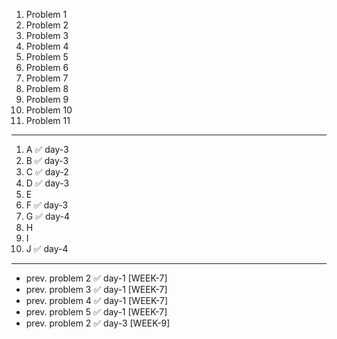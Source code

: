 1. Problem 1
2. Problem 2
3. Problem 3
4. Problem 4
5. Problem 5
6. Problem 6
7. Problem 7
8. Problem 8
9. Problem 9
10. Problem 10
11. Problem 11
---
1. A ✅ day-3
2. B ✅ day-3
3. C ✅ day-2
4. D ✅ day-3
5. E
6. F ✅ day-3
7. G ✅ day-4
8. H
9. I
10. J ✅ day-4
---
- prev. problem 2 ✅ day-1 [WEEK-7]
- prev. problem 3 ✅ day-1 [WEEK-7]
- prev. problem 4 ✅ day-1 [WEEK-7]
- prev. problem 5 ✅ day-1 [WEEK-7]
- prev. problem 2 ✅ day-3 [WEEK-9]